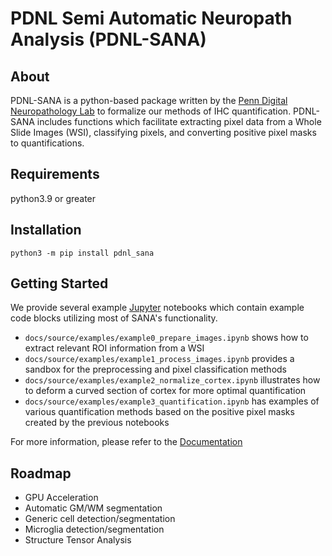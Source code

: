 # PDNL Semi Automatic Neuropath Analysis (PDNL-SANA)

## About

PDNL-SANA is a python-based package written by the [Penn Digital Neuropathology Lab](https://www.med.upenn.edu/digitalneuropathologylab/) to formalize our methods of IHC quantification. PDNL-SANA includes functions which facilitate extracting pixel data from a Whole Slide Images (WSI), classifying pixels, and converting positive pixel masks to quantifications. 

## Requirements

python3.9 or greater

## Installation

`python3 -m pip install pdnl_sana`

## Getting Started

We provide several example [Jupyter](https://jupyter.org/) notebooks which contain example code blocks utilizing most of SANA's functionality.

* `docs/source/examples/example0_prepare_images.ipynb` shows how to extract relevant ROI information from a WSI
* `docs/source/examples/example1_process_images.ipynb` provides a sandbox for the preprocessing and pixel classification methods
* `docs/source/examples/example2_normalize_cortex.ipynb` illustrates how to deform a curved section of cortex for more optimal quantification
* `docs/source/examples/example3_quantification.ipynb` has examples of various quantification methods based on the positive pixel masks created by the previous notebooks

For more information, please refer to the [Documentation](https://pdnl-sana.readthedocs.io/en/latest/)

## Roadmap
* GPU Acceleration 
* Automatic GM/WM segmentation
* Generic cell detection/segmentation
* Microglia detection/segmentation
* Structure Tensor Analysis

